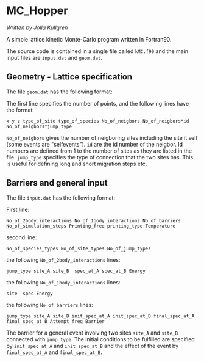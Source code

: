 # MC_Hopper
*Written by Jolla Kullgren*

A simple lattice kinetic Monte-Carlo program written in Fortran90. 

The source code is contained in a single file called `kMC.f90` and the main input files are `input.dat` and `geom.dat`.

## Geometry - Lattice specification 
The file `geom.dat` has the following format:

The first line specifies the number of points, and the following lines have the format:
```
x y z type_of_site type_of_species No_of_neigbors No_of_neigbors*id No_of_neigbors*jump_type
```
`No_of_neigbors` gives the number of neigboring sites including the site it self (some events are "selfevents"). `id` are the id number of the neigbor. Id numbers are defined from 1 to the number of sites as they are listed in the file. `jump_type` specifies the type of connection that the two sites has. This is useful for defining long and short migration steps etc.

## Barriers and general input
The file `input.dat` has the following format:

First line:
```
No_of_2body_interactions No_of_1body_interactions No_of_barriers No_of_simulation_steps Printing_freq printing_type Temperature
```
second line:
```
No_of_species_types No_of_site_types No_of_jump_types
```


the following `No_of_2body_interactions` lines:
```
jump_type site_A site_B  spec_at_A spec_at_B Energy
```

the following `No_of_1body_interactions` lines:
```
site  spec Energy
```

the following `No_of_barriers` lines:

```
jump_type site_A site_B init_spec_at_A init_spec_at_B final_spec_at_A final_spec_at_B Attempt_freq Barrier
```

The barrier for a general event involving two sites `site_A` and `site_B` connected with `jump_type`. The initial conditions to be fulfilled are specified by
`init_spec_at_A` and `init_spec_at_B` and the effect of the event by `final_spec_at_A` and `final_spec_at_B`.


